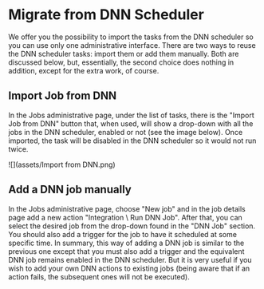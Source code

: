 # Migrate from DNN Scheduler

We offer you the possibility to import the tasks from the DNN scheduler so you can use only one administrative interface. There are two ways to reuse the DNN scheduler tasks: import them or add them manually. Both are discussed below, but, essentially, the second choice does nothing in addition, except for the extra work, of course.

## Import Job from DNN

In the Jobs administrative page, under the list of tasks,  there is the "Import Job from DNN" button that, when used, will show a drop-down with all the jobs in the DNN scheduler, enabled or not (see the image below). Once imported, the task will be disabled in the DNN scheduler so it would not run twice.

![](assets/Import from DNN.png)

## Add a DNN job manually

In the Jobs administrative page, choose "New job" and in the job details page add a new action "Integration \ Run DNN Job". After that, you can select the desired job from the drop-down found in the "DNN Job" section. You should also add a trigger for the job to have it scheduled at some specific time.  In summary, this way of adding a DNN job is similar to the previous one except that you must also add a trigger and the equivalent DNN job remains enabled in the DNN scheduler. But it is very useful if you wish to add your own DNN actions to existing jobs (being aware that if an action fails, the subsequent ones will not be executed).
